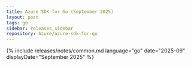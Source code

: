 ```yaml
---
title: Azure SDK for Go (September 2025)
layout: post
tags: go
sidebar: releases_sidebar
repository: Azure/azure-sdk-for-go
---
```

{% include releases/notes/common.md language="go" date="2025-09" displayDate="September 2025" %}

